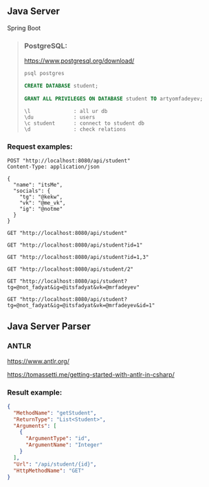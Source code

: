 ## Java Server

Spring Boot

> ### PostgreSQL:
> https://www.postgresql.org/download/
>
>
> ```bash
> psql postgres
> ```
>
>
> ```SQL
> CREATE DATABASE student;
>  
> GRANT ALL PRIVILEGES ON DATABASE student TO artyomfadeyev;
> ```
>
>
> ```
> \l              : all ur db
> \du             : users
> \c student      : connect to student db
> \d              : check relations
> ```

### Request examples:
```http
POST "http://localhost:8080/api/student"
Content-Type: application/json

{
  "name": "itsMe",
  "socials": {
    "tg": "@kekw",
    "vk": "@me_vk",
    "ig": "@notme"
  }
}
```

```http
GET "http://localhost:8080/api/student"
```
```http
GET "http://localhost:8080/api/student?id=1"
```
```http
GET "http://localhost:8080/api/student?id=1,3"
```
```http
GET "http://localhost:8080/api/student/2"
```
```http
GET "http://localhost:8080/api/student?tg=@not_fadyat&ig=@itsfadyat&vk=@mrfadeyev"
```
```http
GET "http://localhost:8080/api/student?tg=@not_fadyat&ig=@itsfadyat&vk=@mrfadeyev&id=1"
```

## Java Server Parser

### ANTLR
https://www.antlr.org/

https://tomassetti.me/getting-started-with-antlr-in-csharp/

### Result example:
```JSON
{
  "MethodName": "getStudent",
  "ReturnType": "List<Student>",
  "Arguments": [
    {
      "ArgumentType": "id",
      "ArgumentName": "Integer"
    }
  ],
  "Url": "/api/student/{id}",
  "HttpMethodName": "GET"
}
```
